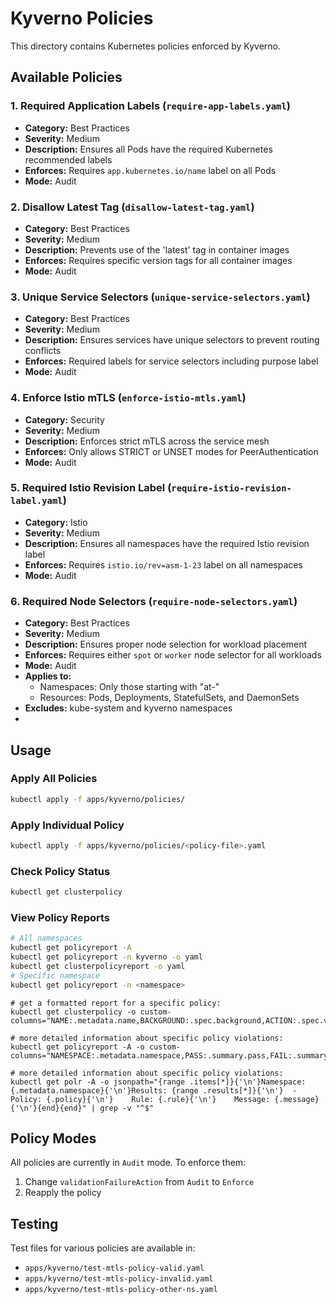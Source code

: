 # Kyverno Policies

This directory contains Kubernetes policies enforced by Kyverno.

## Available Policies

### 1. Required Application Labels (`require-app-labels.yaml`)
- **Category:** Best Practices
- **Severity:** Medium
- **Description:** Ensures all Pods have the required Kubernetes recommended labels
- **Enforces:** Requires `app.kubernetes.io/name` label on all Pods
- **Mode:** Audit

### 2. Disallow Latest Tag (`disallow-latest-tag.yaml`)
- **Category:** Best Practices
- **Severity:** Medium
- **Description:** Prevents use of the 'latest' tag in container images
- **Enforces:** Requires specific version tags for all container images
- **Mode:** Audit

### 3. Unique Service Selectors (`unique-service-selectors.yaml`)
- **Category:** Best Practices
- **Severity:** Medium
- **Description:** Ensures services have unique selectors to prevent routing conflicts
- **Enforces:** Required labels for service selectors including purpose label
- **Mode:** Audit

### 4. Enforce Istio mTLS (`enforce-istio-mtls.yaml`)
- **Category:** Security
- **Severity:** Medium
- **Description:** Enforces strict mTLS across the service mesh
- **Enforces:** Only allows STRICT or UNSET modes for PeerAuthentication
- **Mode:** Audit

### 5. Required Istio Revision Label (`require-istio-revision-label.yaml`)
- **Category:** Istio
- **Severity:** Medium
- **Description:** Ensures all namespaces have the required Istio revision label
- **Enforces:** Requires `istio.io/rev=asm-1-23` label on all namespaces
- **Mode:** Audit

### 6. Required Node Selectors (`require-node-selectors.yaml`)
- **Category:** Best Practices
- **Severity:** Medium
- **Description:** Ensures proper node selection for workload placement
- **Enforces:** Requires either `spot` or `worker` node selector for all workloads
- **Mode:** Audit
- **Applies to:** 
  - Namespaces: Only those starting with "at-"
  - Resources: Pods, Deployments, StatefulSets, and DaemonSets
- **Excludes:** kube-system and kyverno namespaces
- 
## Usage

### Apply All Policies
```bash
kubectl apply -f apps/kyverno/policies/
```

### Apply Individual Policy
```bash
kubectl apply -f apps/kyverno/policies/<policy-file>.yaml
```

### Check Policy Status
```bash
kubectl get clusterpolicy
```

### View Policy Reports
```bash
# All namespaces
kubectl get policyreport -A
kubectl get policyreport -n kyverno -o yaml
kubectl get clusterpolicyreport -o yaml
# Specific namespace
kubectl get policyreport -n <namespace>
```

```
# get a formatted report for a specific policy:
kubectl get clusterpolicy -o custom-columns="NAME:.metadata.name,BACKGROUND:.spec.background,ACTION:.spec.validationFailureAction,READY:.status.ready"

# more detailed information about specific policy violations:
kubectl get policyreport -A -o custom-columns="NAMESPACE:.metadata.namespace,PASS:.summary.pass,FAIL:.summary.fail,WARN:.summary.warn,ERROR:.summary.error,SKIP:.summary.skip"

# more detailed information about specific policy violations:
kubectl get polr -A -o jsonpath="{range .items[*]}{'\n'}Namespace: {.metadata.namespace}{'\n'}Results: {range .results[*]}{'\n'}  - Policy: {.policy}{'\n'}    Rule: {.rule}{'\n'}    Message: {.message}{'\n'}{end}{end}" | grep -v "^$"
```

## Policy Modes
All policies are currently in `Audit` mode. To enforce them:
1. Change `validationFailureAction` from `Audit` to `Enforce`
2. Reapply the policy

## Testing
Test files for various policies are available in:
- `apps/kyverno/test-mtls-policy-valid.yaml`
- `apps/kyverno/test-mtls-policy-invalid.yaml`
- `apps/kyverno/test-mtls-policy-other-ns.yaml` 